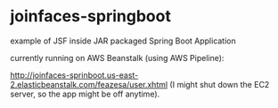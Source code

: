 # joinfaces-springboot
example of JSF inside JAR packaged Spring Boot Application

currently running on AWS Beanstalk (using AWS Pipeline):

http://joinfaces-sprinboot.us-east-2.elasticbeanstalk.com/feazesa/user.xhtml (I might shut down the EC2 server, so the app might be off anytime).
